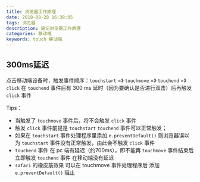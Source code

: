 ```yaml
---
title: 浏览器工作原理
date: 2018-08-28 16:38:05
tags: 浏览器
description: 简记浏览器工作原理
categories: 移动端
keywords: touch 移动端
---
```


## 300ms延迟
点击移动端设备时，触发事件顺序：`touchstart` =》 `touchmove` =》 `touchend` =》 `click`
在 `touchend` 事件后有 300 ms  延时（因为要确认是否进行双击）后再触发 `click` 事件

Tips：
- 当触发了 `touchmove` 事件后，将不会触发 `click` 事件
- 触发 `click` 事件前提是 `touchstart` `touchend` 事件可以正常触发；
- 如果在 `touchstart` 事件处理程序里添加 `e.preventDefault()` 则浏览器误以为 `touchstart` 事件没有正常触发，由此会不触发 `click` 事件
- `touchend` 事件 在 pc 端有延迟（约700ms），即不能再 `touchmove` 事件结束后立即触发 `touchend` 事件 在移动端没有延迟
- `safari` 的橡皮筋效果 可以在 touchmove 事件处理程序后 添加 `e.preventDefault()` 阻止
